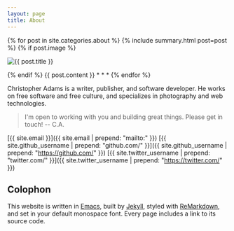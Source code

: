 ```yaml
---
layout: page
title: About
---
```


{% for post in site.categories.about %}
{% include summary.html post=post %}
{% if post.image %}
<p>
  <img src="{{ post.image }}" alt="{{ post.title }}" />
</p>
{% endif %}
{{ post.content }}
* * *
{% endfor %}

Christopher Adams is a writer, publisher, and software developer.  He works on
free software and free culture, and specializes in photography and web
technologies.

> I'm open to working with you and building great things. Please get in touch! -- C.A.

[{{ site.email }}]({{ site.email | prepend: "mailto:" }})
[{{ site.github_username | prepend: "github.com/" }}]({{ site.github_username | prepend: "https://github.com/" }})
[{{ site.twitter_username | prepend: "twitter.com/" }}]({{ site.twitter_username | prepend: "https://twitter.com/" }})

## Colophon

This website is written in [Emacs](https://www.gnu.org/software/emacs/),
built by [Jekyll](http://jekyllrb.com/),
styled with [ReMarkdown](https://fvsch.com/code/remarkdown/),
and set in your default monospace font.
Every page includes a link to its source code.
